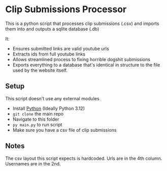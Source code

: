 Clip Submissions Processor
===

This is a python script that processes clip submissions (.csv) and imports them into and outputs a sqlite database (.db)

It:
- Ensures submitted links are valid youtube urls
- Extracts ids from full youtube links
- Allows streamlined process to fixing horrible dogshit submissions
- Exports everything to a database that's identical in structure to the file used by the website itself.

Setup
---
This script doesn't use any external modules

* Install [Python](https://www.python.org/downloads/) (Ideally Python 3.12)
* `git clone` the main repo
* Navigate to this folder
* `py main.py` to run script
* Make sure you have a csv file of clip submissions

Notes
---
The csv layout this script expects is hardcoded. Urls are in the 4th column. Usernames are in the 2nd.

